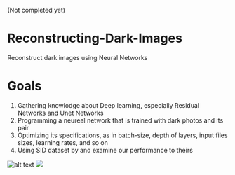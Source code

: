 (Not completed yet)

# Reconstructing-Dark-Images
Reconstruct dark images using Neural Networks

# Goals
1. Gathering knowlodge about Deep learning, especially Residual Networks and Unet Networks
2. Programming a neureal network that is trained with dark photos and its pair
3. Optimizing its specifications, as in batch-size, depth of layers, input files sizes, learning rates, and so on
4. Using SID dataset by <insert credits here> and examine our performance to theirs

  
![alt text](https://raw.github.com/lejrn/Reconstructing-Dark-Images/blob/thumbnails/TensorRawImage2.svg?sanitize=true)
<img src="https://raw.github.com/lejrn/Reconstructing-Dark-Images/blob/thumbnails/TensorRawImage2.svg?">
